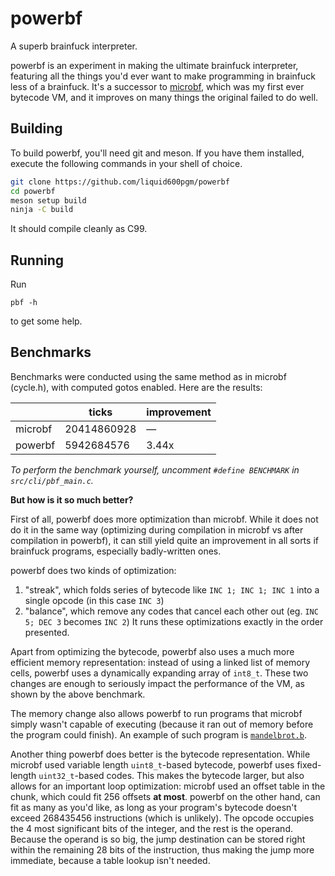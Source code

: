 # powerbf

A superb brainfuck interpreter.

powerbf is an experiment in making the ultimate brainfuck interpreter, featuring
all the things you'd ever want to make programming in brainfuck less of
a brainfuck. It's a successor to [microbf][microbf], which was my first ever
bytecode VM, and it improves on many things the original failed to do well.

  [microbf]: https://github.com/liquid600pgm/microbf

## Building

To build powerbf, you'll need git and meson. If you have them installed,
execute the following commands in your shell of choice.

```sh
git clone https://github.com/liquid600pgm/powerbf
cd powerbf
meson setup build
ninja -C build
```

It should compile cleanly as C99.

## Running

Run
```
pbf -h
```
to get some help.

## Benchmarks

Benchmarks were conducted using the same method as in microbf (cycle.h), with
computed gotos enabled.
Here are the results:

|         | ticks       | improvement |
| ------- | -----       | ----------- |
| microbf | 20414860928 | —           |
| powerbf | 5942684576  | 3.44x       |

*To perform the benchmark yourself, uncomment `#define BENCHMARK` in*
*`src/cli/pbf_main.c`.*

**But how is it so much better?**

First of all, powerbf does more optimization than microbf. While it does not do
it in the same way (optimizing during compilation in microbf vs after
compilation in powerbf), it can still yield quite an improvement in all
sorts if brainfuck programs, especially badly-written ones.

powerbf does two kinds of optimization:
1. "streak", which folds series of bytecode like `INC 1; INC 1; INC 1` into a
   single opcode (in this case `INC 3`)
2. "balance", which remove any codes that cancel each other out
   (eg. `INC 5; DEC 3` becomes `INC 2`)
It runs these optimizations exactly in the order presented.

Apart from optimizing the bytecode, powerbf also uses a much more efficient
memory representation: instead of using a linked list of memory cells, powerbf
uses a dynamically expanding array of `int8_t`. These two changes are enough
to seriously impact the performance of the VM, as shown by the above benchmark.

The memory change also allows powerbf to run programs that microbf simply wasn't
capable of executing (because it ran out of memory before the program could
finish). An example of such program is [`mandelbrot.b`][mandelbrot.b].

  [mandelbrot.b]: https://github.com/pablojorge/brainfuck/blob/master/programs/mandelbrot.bf

Another thing powerbf does better is the bytecode representation. While microbf
used variable length `uint8_t`-based bytecode, powerbf uses fixed-length
`uint32_t`-based codes. This makes the bytecode larger, but also allows for an
important loop optimization: microbf used an offset table in the chunk, which
could fit 256 offsets **at most**. powerbf on the other hand, can fit as many as
you'd like, as long as your program's bytecode doesn't exceed 268435456
instructions (which is unlikely). The opcode occupies the 4 most significant
bits of the integer, and the rest is the operand. Because the operand is so big,
the jump destination can be stored right within the remaining 28 bits of the
instruction, thus making the jump more immediate, because a table lookup isn't
needed.
